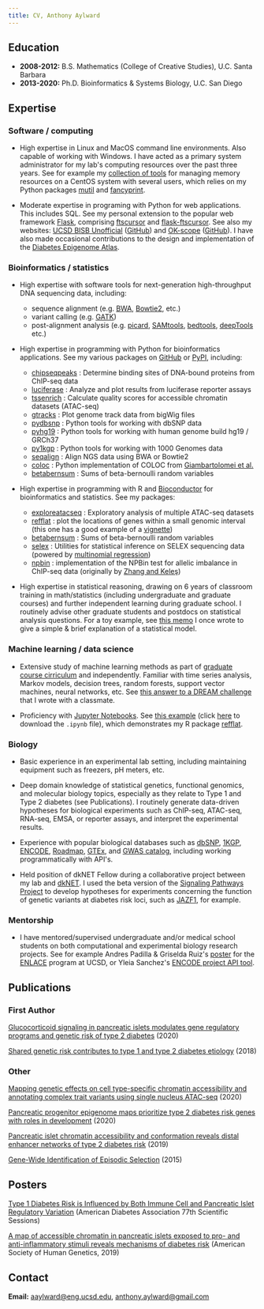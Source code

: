 ```yaml
---
title: CV, Anthony Aylward
---
```


## Education

- **2008-2012:** B.S. Mathematics (College of Creative Studies), U.C. Santa Barbara
- **2013-2020:** Ph.D. Bioinformatics & Systems Biology, U.C. San Diego

## Expertise

### Software / computing

- High expertise in Linux and MacOS command line environments. Also capable of
working with Windows. I have acted as a primary system administrator for
my lab's computing resources over the past three years. See for example
my [collection of tools](https://github.com/anthony-aylward/memory_policy) for
managing memory resources on a CentOS system with several users, which
relies on my Python packages [mutil](https://pypi.org/project/mutil/) and
[fancyprint](https://pypi.org/project/fancyprint/).

- Moderate expertise in programing with Python for web applications. This
includes SQL. See my personal extension to the popular
web framework [Flask](https://flask.palletsprojects.com/en/1.1.x/), comprising
[ftscursor](https://pypi.org/project/ftscursor/) and
[flask-ftscursor](https://pypi.org/project/Flask-FTSCursor/). See also my
websites: [UCSD BISB Unofficial](https://ucsd-bisb.info/auth/demo)
([GitHub](https://github.com/anthony-aylward/ucsd-bisb-unofficial)) and
[OK-scope](http://okscope.info)
([GitHub](https://github.com/anthony-aylward/okscope)). I have also made
occasional contributions to the design and implementation of the
[Diabetes Epigenome Atlas](https://diabetesepigenome.org).

### Bioinformatics / statistics

- High expertise with software tools for next-generation high-throughput DNA
sequencing data, including:
  * sequence alignment (e.g.
    [BWA](http://bio-bwa.sourceforge.net),
    [Bowtie2](http://bowtie-bio.sourceforge.net/bowtie2/index.shtml), etc.)
  * variant calling (e.g. [GATK](https://software.broadinstitute.org/gatk/))
  * post-alignment analysis (e.g.
    [picard](https://broadinstitute.github.io/picard/),
    [SAMtools](http://samtools.sourceforge.net),
    [bedtools](https://bedtools.readthedocs.io/en/latest/),
    [deepTools](https://deeptools.readthedocs.io/en/develop/) etc.)

- High expertise in programming with Python for bioinformatics applications.
See my various packages on [GitHub](https://github.com/anthony-aylward) or
[PyPI](https://pypi.org), including:
  * [chipseqpeaks](https://pypi.org/project/chipseqpeaks/) : Determine binding sites of DNA-bound proteins from ChIP-seq data
  * [luciferase](https://pypi.org/project/luciferase/) : Analyze and plot results from luciferase reporter assays
  * [tssenrich](https://pypi.org/project/tssenrich/) : Calculate quality scores for accessible chromatin datasets (ATAC-seq)
  * [gtracks](https://pypi.org/project/gtracks/) : Plot genome track data from bigWig files
  * [pydbsnp](https://pypi.org/project/pydbsnp/) : Python tools for working with dbSNP data
  * [pyhg19](https://pypi.org/project/pydbsnp/) : Python tools for working with human genome build hg19 / GRCh37
  * [py1kgp](https://pypi.org/project/py1kgp/) : Python tools for working with 1000 Genomes data
  * [seqalign](https://pypi.org/project/seqalign/) : Align NGS data using BWA or Bowtie2
  * [coloc](https://pypi.org/project/coloc/) : Python implementation of COLOC from [Giambartolomei et al.](https://journals.plos.org/plosgenetics/article?id=10.1371/journal.pgen.1004383)
  * [betabernsum](https://pypi.org/project/betabernsum/) : Sums of beta-bernoulli random variables

- High expertise in programming with R and [Bioconductor](https://www.bioconductor.org) for bioinformatics and statistics. See my packages:
  * [exploreatacseq](https://github.com/anthony-aylward/exploreatacseq) : Exploratory analysis of multiple ATAC-seq datasets
  * [refflat](https://github.com/anthony-aylward/refflat) : plot the locations of genes within a small genomic interval (this one has a good example of a [vignette](https://github.com/anthony-aylward/refflat/blob/master/vignettes/example_plot.md))
  * [betabernsum](https://github.com/anthony-aylward/betabernsum) : Sums of beta-bernoulli random variables
  * [selex](https://github.com/anthony-aylward/selex) : Utilities for statistical inference on SELEX sequencing data (powered by [multinomial regression](https://en.wikipedia.org/wiki/Multinomial_logistic_regression))
  * [npbin](https://github.com/anthony-aylward/npbin) : implementation of the NPBin test for allelic imbalance in ChIP-seq data (originally by [Zhang and Keleş](https://academic.oup.com/biostatistics/article/19/4/546/4591647))

- High expertise in statistical reasoning, drawing on 6 years of classroom
training in math/statistics (including undergraduate and graduate courses) and
further independent learning during graduate school. I routinely advise other
graduate students and postdocs on statistical analysis questions. For a toy example, see [this memo](polytest-model.pdf) I once wrote to give a simple & brief explanation of a statistical model.

### Machine learning / data science

- Extensive study of machine learning methods as part of
[graduate course cirriculum](http://bioinformatics.ucsd.edu/node/1135) and
independently. Familiar with time series analysis, Markov models, decision
trees, random forests, support vector machines, neural networks, etc. See
[this answer to a DREAM challenge](dream-als.pdf) that I wrote with a
classmate.

- Proficiency with [Jupyter Notebooks](https://jupyter.org). See [this example](refflat_vignette.md)
(click [here](refflat_vignette.ipynb) to download the `.ipynb` file), which demonstrates my R package
[refflat](https://github.com/anthony-aylward/refflat).

### Biology

- Basic experience in an experimental lab setting, including maintaining equipment
such as freezers, pH meters, etc.

- Deep domain knowledge of statistical genetics, functional genomics, and
molecular biology topics, especially as they relate to Type 1 and Type 2
diabetes (see Publications). I routinely generate data-driven hypotheses for
biological experiments such as ChIP-seq, ATAC-seq, RNA-seq, EMSA, or reporter
assays, and interpret the experimental results.

- Experience with popular biological databases such as
[dbSNP](https://www.ncbi.nlm.nih.gov/snp/),
[1KGP](https://www.internationalgenome.org),
[ENCODE](https://www.encodeproject.org),
[Roadmap](http://www.roadmapepigenomics.org),
[GTEx](http://www.roadmapepigenomics.org), and
[GWAS catalog](https://www.ebi.ac.uk/gwas/), 
including working programmatically with API's.

- Held position of dkNET Fellow during a collaborative project between my lab
and [dkNET](https://dknet.org). I used the beta version of the
[Signaling Pathways Project](https://beta.signalingpathways.org/about/index.jsf)
to develop hypotheses for experiments concerning the function of genetic
variants at diabetes risk loci, such as [JAZF1](https://github.com/anthony-aylward/anthony-aylward.github.io/blob/master/jazf1-regulation.md),
for example.

### Mentorship

- I have mentored/supervised undergraduate and/or medical school students
on both computational and experimental biology research projects. See for
example Andres Padilla & Griselda Ruiz's [poster](tcf7l2-nkx63-poster.pdf) for
the [ENLACE](http://graeve.ucsd.edu/ENLACE/) program at UCSD, or Yleia
Sanchez's [ENCODE project API tool](https://github.com/yleiaa/ENCODE).

## Publications

### First Author

[Glucocorticoid signaling in pancreatic islets modulates gene regulatory programs and genetic risk of type 2 diabetes](https://www.biorxiv.org/content/10.1101/2020.05.15.038679v1) (2020)

[Shared genetic risk contributes to type 1 and type 2 diabetes etiology](https://academic.oup.com/hmg/advance-article-abstract/doi/10.1093/hmg/ddy314/5164287) (2018)

### Other

[Mapping genetic effects on cell type-specific chromatin accessibility and annotating complex trait variants using single nucleus ATAC-seq](https://www.biorxiv.org/content/10.1101/2020.12.03.387894v1) (2020)

[Pancreatic progenitor epigenome maps prioritize type 2 diabetes risk genes with roles in development](https://www.biorxiv.org/content/10.1101/2020.05.18.101071v1) (2020)

[Pancreatic islet chromatin accessibility and conformation reveals distal enhancer networks of type 2 diabetes risk](https://www.nature.com/articles/s41467-019-09975-4) (2019)

[Gene-Wide Identification of Episodic Selection](https://academic.oup.com/mbe/article/32/5/1365/1134918) (2015)

## Posters

[Type 1 Diabetes Risk is Influenced by Both Immune Cell and Pancreatic Islet Regulatory Variation](ada-poster.Jun6.pdf) (American Diabetes Association 77th Scientific Sessions)

[A map of accessible chromatin in pancreatic islets exposed to pro- and anti-inflammatory stimuli reveals mechanisms of diabetes risk](aaylward-ashg-2019.pdf) (American Society of Human Genetics, 2019)

## Contact

**Email:** aaylward@eng.ucsd.edu, anthony.aylward@gmail.com
